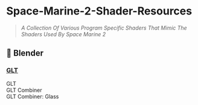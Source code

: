 # Space-Marine-2-Shader-Resources
> *A Collection Of Various Program Specific Shaders That Mimic The Shaders Used By Space Marine 2*
##  :large_orange_diamond: Blender
### <ins>GLT<ins>
GLT<br>
GLT Combiner<br>
GLT Combiner: Glass
